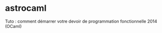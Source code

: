 astrocaml
=========

Tuto : comment démarrer votre devoir de programmation fonctionnelle 2014 (OCaml)
